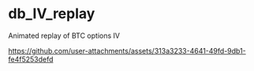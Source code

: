 # db_IV_replay

Animated replay of BTC options IV





https://github.com/user-attachments/assets/313a3233-4641-49fd-9db1-fe4f5253defd






